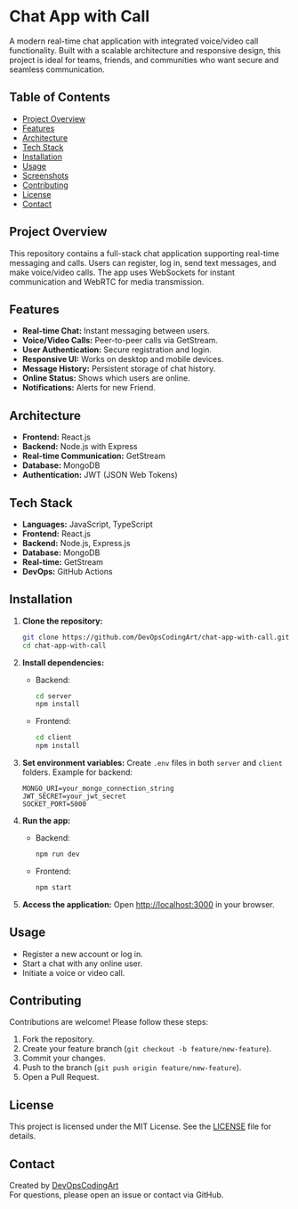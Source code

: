 # Chat App with Call

A modern real-time chat application with integrated voice/video call functionality. Built with a scalable architecture and responsive design, this project is ideal for teams, friends, and communities who want secure and seamless communication.

## Table of Contents

- [Project Overview](#project-overview)
- [Features](#features)
- [Architecture](#architecture)
- [Tech Stack](#tech-stack)
- [Installation](#installation)
- [Usage](#usage)
- [Screenshots](#screenshots)
- [Contributing](#contributing)
- [License](#license)
- [Contact](#contact)

## Project Overview

This repository contains a full-stack chat application supporting real-time messaging and calls. Users can register, log in, send text messages, and make voice/video calls. The app uses WebSockets for instant communication and WebRTC for media transmission.

## Features

- **Real-time Chat:** Instant messaging between users.
- **Voice/Video Calls:** Peer-to-peer calls via GetStream.
- **User Authentication:** Secure registration and login.
- **Responsive UI:** Works on desktop and mobile devices.
- **Message History:** Persistent storage of chat history.
- **Online Status:** Shows which users are online.
- **Notifications:** Alerts for new Friend.

## Architecture

- **Frontend:** React.js 
- **Backend:** Node.js with Express
- **Real-time Communication:** GetStream
- **Database:** MongoDB 
- **Authentication:** JWT (JSON Web Tokens)

## Tech Stack

- **Languages:** JavaScript, TypeScript 
- **Frontend:** React.js
- **Backend:** Node.js, Express.js
- **Database:** MongoDB
- **Real-time:** GetStream
- **DevOps:** GitHub Actions

## Installation

1. **Clone the repository:**
   ```bash
   git clone https://github.com/DevOpsCodingArt/chat-app-with-call.git
   cd chat-app-with-call
   ```

2. **Install dependencies:**
   - Backend:
     ```bash
     cd server
     npm install
     ```
   - Frontend:
     ```bash
     cd client
     npm install
     ```

3. **Set environment variables:**
   Create `.env` files in both `server` and `client` folders. Example for backend:
   ```
   MONGO_URI=your_mongo_connection_string
   JWT_SECRET=your_jwt_secret
   SOCKET_PORT=5000
   ```

4. **Run the app:**
   - Backend:
     ```bash
     npm run dev
     ```
   - Frontend:
     ```bash
     npm start
     ```

5. **Access the application:**
   Open [http://localhost:3000](http://localhost:3000) in your browser.

## Usage

- Register a new account or log in.
- Start a chat with any online user.
- Initiate a voice or video call.


## Contributing

Contributions are welcome! Please follow these steps:

1. Fork the repository.
2. Create your feature branch (`git checkout -b feature/new-feature`).
3. Commit your changes.
4. Push to the branch (`git push origin feature/new-feature`).
5. Open a Pull Request.

## License

This project is licensed under the MIT License. See the [LICENSE](LICENSE) file for details.

## Contact

Created by [DevOpsCodingArt](https://github.com/DevOpsCodingArt)  
For questions, please open an issue or contact via GitHub.
